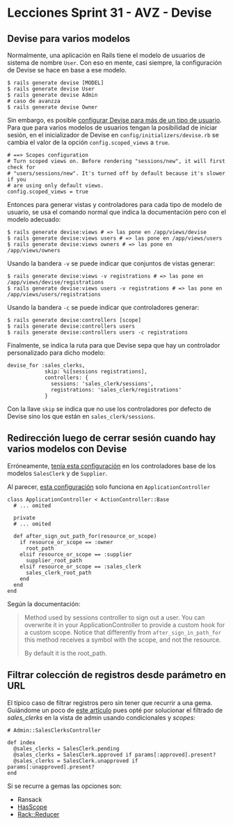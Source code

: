 # Lecciones Sprint 31 - AVZ - Devise

## Devise para varios modelos

Normalmente, una aplicación en Rails tiene el modelo de usuarios de sistema de nombre `User`. Con eso en mente, casi siempre, la configuración de Devise se hace en base a ese modelo.


    $ rails generate devise [MODEL]
    $ rails generate devise User
    $ rails generate devise Admin
    # caso de avanzza
    $ rails generate devise Owner

Sin embargo, es posible [configurar Devise para más de un tipo de usuario](https://github.com/plataformatec/devise/#configuring-views). Para que para varios modelos de usuarios tengan la posibilidad de iniciar sesión, en el inicializador de Devise en `config/initializers/devise.rb` se cambia el valor de la opción `config.scoped_views` a `true`.


    # ==> Scopes configuration
    # Turn scoped views on. Before rendering "sessions/new", it will first check for
    # "users/sessions/new". It's turned off by default because it's slower if you
    # are using only default views.
    config.scoped_views = true

Entonces para generar vistas y controladores para cada tipo de modelo de usuario, se usa el comando normal que indica la documentación pero con el modelo adecuado:


    $ rails generate devise:views # => las pone en /app/views/devise
    $ rails generate devise:views users # => las pone en /app/views/users
    $ rails generate devise:views owners # => las pone en /app/views/owners

Usando la bandera `-v` se puede indicar que conjuntos de vistas generar:


    $ rails generate devise:views -v registrations # => las pone en /app/views/devise/registrations
    $ rails generate devise:views users -v registrations # => las pone en /app/views/users/registrations

Usando la bandera `-c` se puede indicar que controladores generar:


    $ rails generate devise:controllers [scope]
    $ rails generate devise:controllers users
    $ rails generate devise:controllers users -c registrations

Finalmente, se indica la ruta para que Devise sepa que hay un controlador personalizado para dicho modelo:


    devise_for :sales_clerks,
                skip: %i[sessions registrations],
                controllers: {
                  sessions: 'sales_clerk/sessions',
                  registrations: 'sales_clerk/registrations'
                }

Con la llave `skip` se indica que no use los controladores por defecto de Devise sino los que están en `sales_clerk/sessions`.

## Redirección luego de cerrar sesión cuando hay varios modelos con Devise

Erróneamente, [tenía esta configuración](https://github.com/plataformatec/devise/wiki/How-To:-Change-the-redirect-path-after-destroying-a-session-i.e.-signing-out) en los controladores base de los modelos `SalesClerk` y de `Supplier`.

Al parecer, [esta configuración](https://www.rubydoc.info/gems/devise/Devise/Controllers/Helpers#after_sign_out_path_for-instance_method) solo funciona en `ApplicationController`


    class ApplicationController < ActionController::Base
      # ... omited
    
      private
      # ... omited  
    
      def after_sign_out_path_for(resource_or_scope)
        if resource_or_scope == :owner
          root_path
        elsif resource_or_scope == :supplier
          supplier_root_path
        elsif resource_or_scope == :sales_clerk
          sales_clerk_root_path
        end
      end
    end

Según la documentación:


> Method used by sessions controller to sign out a user. You can overwrite it in your ApplicationController to provide a custom hook for a custom scope. Notice that differently from `after_sign_in_path_for` this method receives a symbol with the scope, and not the resource.
> 
> By default it is the root_path.


## Filtrar colección de registros desde parámetro en URL

El típico caso de filtrar registros pero sin tener que recurrir a una gema. Guiándome un poco de [este artículo](https://www.justinweiss.com/articles/search-and-filter-rails-models-without-bloating-your-controller/) pues opté por solucionar el filtrado de *sales_clerks* en la vista de admin usando condicionales y *scopes:*


    # Admin::SalesClerksController
    
    def index
      @sales_clerks = SalesClerk.pending
      @sales_clerks = SalesClerk.approved if params[:approved].present?
      @sales_clerks = SalesClerk.unapproved if params[:unapproved].present?
    end

Si se recurre a gemas las opciones son:

- Ransack
- [HasScope](https://github.com/plataformatec/has_scope)
- [Rack::Reducer](https://dev.to/chrisfrank/dynamically-filter-data-via-url-params-with-rackreducer-9p6)

